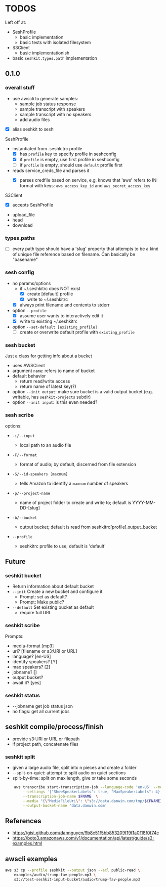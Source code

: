 # TODOS

Left off at:

- SeshProfile 
    - basic implementation
    - basic tests with isolated filesystem
- S3Client
    - basic implementationish
- basic `seshkit.types.path` implementation

## 0.1.0

### overall stuff

- use awscli to generate samples:
    - sample job status response
    - sample transcript with speakers
    - sample transcript with no speakers
    - add audio files

- [x] alias seshkit to sesh


SeshProfile
- instantiated from .seshkitrc profile
    - [x] has `profile` key to specify profile in seshconfig
    - [x] if `profile` is empty, use first profile in seshconfig
    - [ ] if `profile` is empty, should use `default` profile first
- reads service_creds_file and parses it
    - [x] parses credfile based on service, e.g. knows that 'aws' refers to INI format with keys: `aws_access_key_id` and `aws_secret_access_key`


S3Client
- [x] accepts SeshProfile
- upload_file
- head
- download


### types.paths

- [ ] every path type should have a 'slug' property that attempts to be a kind of unique file reference based on filename. Can basically be "basename"

### sesh config

- no params/options
    - if ~/.seshkitrc does NOT exist
        - [x] create [default] profile
        - [x] write to ~/.seshkitrc
    - [x] always print filename and contents to stderr
- option `--profile`
    - [x] assume user wants to interactively edit it
    - [x] write to existing ~/.seshkitrc

- option `--set-default [existing_profile]`
    - [ ] create or overwrite default profile with `existing_profile`

### sesh bucket

Just a class for getting info about a bucket

- uses AWSClient    
- argument `name`: refers to name of bucket
- default behavior
    - return read/write access
    - return name of latest key(?)
- option `--init output`: make sure bucket is a valid output bucket (e.g. writable, has `seshkit-projects` subdir)
- option `--init input`: is this even needed? 

### sesh scribe

options:
- `-i/--input`
    - local path to an audio file
- `-F/--format`
    - format of audio; by default, discerned from file extension
- `-S/--id-speakers [maxnum]`
    - tells Amazon to identify a `maxnum` number of speakers
- `-p/--project-name`
    - name of project folder to create and write to; default is YYYY-MM-DD-[slug]

- `-b/--bucket`
    - output bucket; default is read from seshkitrc[profile].output_bucket
- `--profile`
    - seshkitrc profile to use; default is 'default'

## Future

### seshkit bucket

- Return information about default bucket
- `--init` Create a new bucket and configure it
    - Prompt: set as default?
    - Prompt: Make public?
- `--default` Set existing bucket as default
    - require full URL

### seshkit scribe

Prompts:
- media-format [mp3]
- uri? [filename or s3:URI or URL]
- language? [en-US]
- identify speakers? [Y]
- max speakers? [2]
- jobname? []
- output bucket? 
- await it? [yes]

### seshkit status

- --jobname get job status json
- no flags: get all current jobs

## seshkit compile/process/finish

- provide s3:URI or URL or filepath
- if project path, concatenate files

### seshkit split
- given a large audio file, split into n pieces and create a folder
- --split-on-quiet: attempt to split audio on quiet sections
- split-by-time: split on max length, give or take some seconds




```sh
    aws transcribe start-transcription-job --language-code 'en-US' --media-format mp3 \
        --settings '{"ShowSpeakerLabels": true, "MaxSpeakerLabels": 4}' \
        --transcription-job-name $FNAME  \
        --media "{\"MediaFileUri\": \"s3://data.danwin.com/tmp/${FNAME}.mp3\"}" \
        --output-bucket-name 'data.danwin.com' 
```


## References

- https://gist.github.com/dannguyen/9b8c51f5bb853209f19f1a0f18f0f74c
- https://boto3.amazonaws.com/v1/documentation/api/latest/guide/s3-examples.html



## awscli examples


```sh
aws s3 cp --profile seshkit --output json --acl public-read \
    examples/audio/trump-fav-people.mp3 \
    s3://test-seshkit-input-bucket/audio/trump-fav-people.mp3


```
